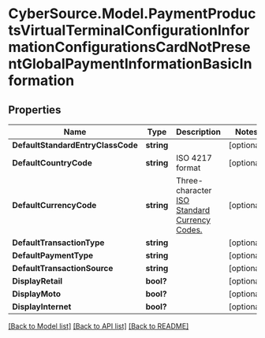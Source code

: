 # CyberSource.Model.PaymentProductsVirtualTerminalConfigurationInformationConfigurationsCardNotPresentGlobalPaymentInformationBasicInformation
## Properties

Name | Type | Description | Notes
------------ | ------------- | ------------- | -------------
**DefaultStandardEntryClassCode** | **string** |  | [optional] 
**DefaultCountryCode** | **string** | ISO 4217 format | [optional] 
**DefaultCurrencyCode** | **string** | Three-character [ISO Standard Currency Codes.](http://apps.cybersource.com/library/documentation/sbc/quickref/currencies.pdf) | [optional] 
**DefaultTransactionType** | **string** |  | [optional] 
**DefaultPaymentType** | **string** |  | [optional] 
**DefaultTransactionSource** | **string** |  | [optional] 
**DisplayRetail** | **bool?** |  | [optional] 
**DisplayMoto** | **bool?** |  | [optional] 
**DisplayInternet** | **bool?** |  | [optional] 

[[Back to Model list]](../README.md#documentation-for-models) [[Back to API list]](../README.md#documentation-for-api-endpoints) [[Back to README]](../README.md)

